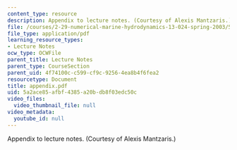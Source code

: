 ```yaml
---
content_type: resource
description: Appendix to lecture notes. (Courtesy of Alexis Mantzaris.)
file: /courses/2-29-numerical-marine-hydrodynamics-13-024-spring-2003/5a2ace85afbf4385a20bdb8f03edc50c_appendix.pdf
file_type: application/pdf
learning_resource_types:
- Lecture Notes
ocw_type: OCWFile
parent_title: Lecture Notes
parent_type: CourseSection
parent_uid: 4f74100c-c599-cf9c-9256-4ea8b4f6fea2
resourcetype: Document
title: appendix.pdf
uid: 5a2ace85-afbf-4385-a20b-db8f03edc50c
video_files:
  video_thumbnail_file: null
video_metadata:
  youtube_id: null
---
```

Appendix to lecture notes. (Courtesy of Alexis Mantzaris.)


